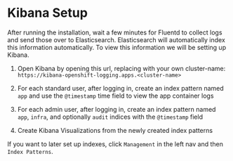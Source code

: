 # Kibana Setup

After running the installation, wait a few minutes for Fluentd to collect logs and send those over to Elasticsearch.  Elasticsearch will automatically index this information automatically.  To view this information we will be setting up Kibana.

1.  Open Kibana by opening this url, replacing with your own cluster-name: `https://kibana-openshift-logging.apps.<cluster-name>`

2.  For each standard user, after logging in, create an index pattern named `app` and use the `@timestamp` time field to view the app container logs

3.  For each admin user, after logging in, create an index pattern named `app`, `infra`, and optionally `audit` indices with the `@timestamp` field

4.  Create Kibana Visualizations from the newly created index patterns

If you want to later set up indexes, click `Management` in the left nav and then `Index Patterns`.
